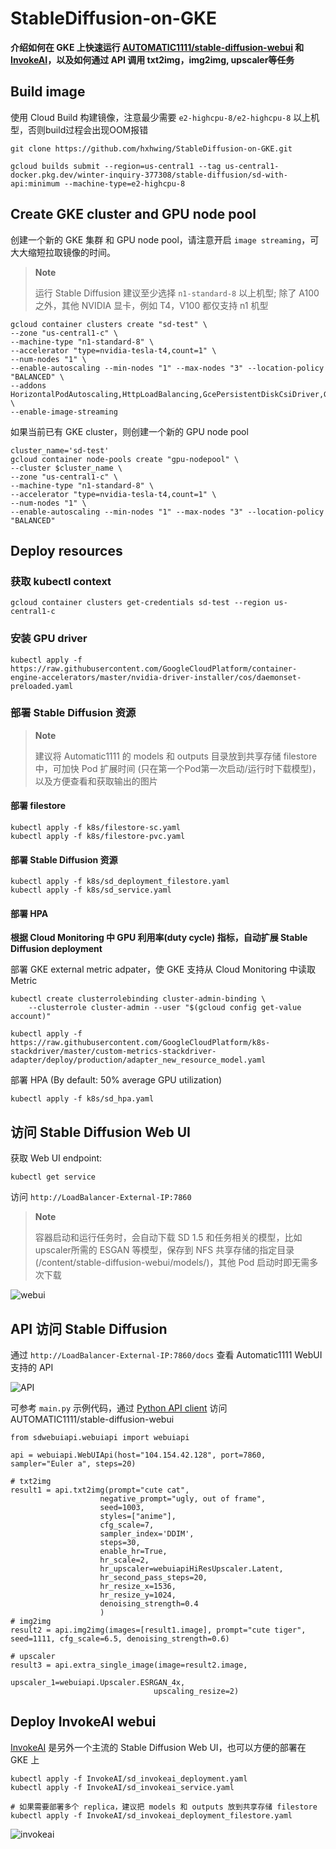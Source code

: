 # StableDiffusion-on-GKE

**介绍如何在 GKE 上快速运行 [AUTOMATIC1111/stable-diffusion-webui](https://github.com/AUTOMATIC1111/stable-diffusion-webui) 和 [InvokeAI](https://github.com/invoke-ai/InvokeAI)，以及如何通过 API 调用 txt2img，img2img, upscaler等任务**

## Build image
使用 Cloud Build 构建镜像，注意最少需要 ```e2-highcpu-8/e2-highcpu-8``` 以上机型，否则build过程会出现OOM报错
```
git clone https://github.com/hxhwing/StableDiffusion-on-GKE.git

gcloud builds submit --region=us-central1 --tag us-central1-docker.pkg.dev/winter-inquiry-377308/stable-diffusion/sd-with-api:minimum --machine-type=e2-highcpu-8
```

## Create GKE cluster and GPU node pool
创建一个新的 GKE 集群 和 GPU node pool，请注意开启 ```image streaming```，可大大缩短拉取镜像的时间。
> **Note**
>
> 运行 Stable Diffusion 建议至少选择 ```n1-standard-8``` 以上机型; 除了 A100 之外，其他 NVIDIA 显卡，例如 T4，V100 都仅支持 n1 机型
```
gcloud container clusters create "sd-test" \
--zone "us-central1-c" \
--machine-type "n1-standard-8" \
--accelerator "type=nvidia-tesla-t4,count=1" \
--num-nodes "1" \
--enable-autoscaling --min-nodes "1" --max-nodes "3" --location-policy "BALANCED" \
--addons HorizontalPodAutoscaling,HttpLoadBalancing,GcePersistentDiskCsiDriver,GcpFilestoreCsiDriver \
--enable-image-streaming
```

如果当前已有 GKE cluster，则创建一个新的 GPU node pool
```
cluster_name='sd-test'
gcloud container node-pools create "gpu-nodepool" \
--cluster $cluster_name \
--zone "us-central1-c" \
--machine-type "n1-standard-8" \
--accelerator "type=nvidia-tesla-t4,count=1" \
--num-nodes "1" \
--enable-autoscaling --min-nodes "1" --max-nodes "3" --location-policy "BALANCED" 
```

## Deploy resources
### 获取 kubectl context
```
gcloud container clusters get-credentials sd-test --region us-central1-c
```

### 安装 GPU driver
```
kubectl apply -f https://raw.githubusercontent.com/GoogleCloudPlatform/container-engine-accelerators/master/nvidia-driver-installer/cos/daemonset-preloaded.yaml
```

### 部署 Stable Diffusion 资源
> **Note**
>
> 建议将 Automatic1111 的 models 和 outputs 目录放到共享存储 filestore 中，可加快 Pod 扩展时间 (只在第一个Pod第一次启动/运行时下载模型)，以及方便查看和获取输出的图片


#### 部署 filestore
```
kubectl apply -f k8s/filestore-sc.yaml
kubectl apply -f k8s/filestore-pvc.yaml
```

####  部署 Stable Diffusion 资源
```
kubectl apply -f k8s/sd_deployment_filestore.yaml
kubectl apply -f k8s/sd_service.yaml
```

####  部署 HPA
**根据 Cloud Monitoring 中 GPU 利用率(duty cycle) 指标，自动扩展 Stable Diffusion deployment**

部署 GKE external metric adpater，使 GKE 支持从 Cloud Monitoring 中读取 Metric
```
kubectl create clusterrolebinding cluster-admin-binding \
    --clusterrole cluster-admin --user "$(gcloud config get-value account)"

kubectl apply -f https://raw.githubusercontent.com/GoogleCloudPlatform/k8s-stackdriver/master/custom-metrics-stackdriver-adapter/deploy/production/adapter_new_resource_model.yaml
```

部署 HPA (By default: 50% average GPU utilization)
```
kubectl apply -f k8s/sd_hpa.yaml
```

## 访问 Stable Diffusion Web UI
获取 Web UI endpoint:
```
kubectl get service
```

访问 ```http://LoadBalancer-External-IP:7860``` 
> **Note**
>
> 容器启动和运行任务时，会自动下载 SD 1.5 和任务相关的模型，比如upscaler所需的 ESGAN 等模型，保存到 NFS 共享存储的指定目录(/content/stable-diffusion-webui/models/)，其他 Pod 启动时即无需多次下载

![webui](/images/webui.png)


## API 访问 Stable Diffusion

通过 ```http://LoadBalancer-External-IP:7860/docs``` 查看 Automatic1111 WebUI 支持的 API

![API](/images/api.png)

可参考 ```main.py``` 示例代码，通过 [Python API client](https://github.com/mix1009/sdwebuiapi) 访问 AUTOMATIC1111/stable-diffusion-webui

```
from sdwebuiapi.webuiapi import webuiapi

api = webuiapi.WebUIApi(host="104.154.42.128", port=7860, sampler="Euler a", steps=20)

# txt2img
result1 = api.txt2img(prompt="cute cat",
                    negative_prompt="ugly, out of frame",
                    seed=1003,
                    styles=["anime"],
                    cfg_scale=7, 
                    sampler_index='DDIM',                     
                    steps=30,                     
                    enable_hr=True,                      
                    hr_scale=2,                      
                    hr_upscaler=webuiapiHiResUpscaler.Latent,              
                    hr_second_pass_steps=20,                      
                    hr_resize_x=1536,                      
                    hr_resize_y=1024,                      
                    denoising_strength=0.4
                    )
# img2img
result2 = api.img2img(images=[result1.image], prompt="cute tiger", seed=1111, cfg_scale=6.5, denoising_strength=0.6)

# upscaler
result3 = api.extra_single_image(image=result2.image,
                                upscaler_1=webuiapi.Upscaler.ESRGAN_4x,
                                upscaling_resize=2)

```


## Deploy InvokeAI webui

[InvokeAI](https://github.com/invoke-ai/InvokeAI) 是另外一个主流的 Stable Diffusion Web UI，也可以方便的部署在 GKE 上
```
kubectl apply -f InvokeAI/sd_invokeai_deployment.yaml
kubectl apply -f InvokeAI/sd_invokeai_service.yaml

# 如果需要部署多个 replica，建议把 models 和 outputs 放到共享存储 filestore 
kubectl apply -f InvokeAI/sd_invokeai_deployment_filestore.yaml

```
![invokeai](/images/invokeai.png)

